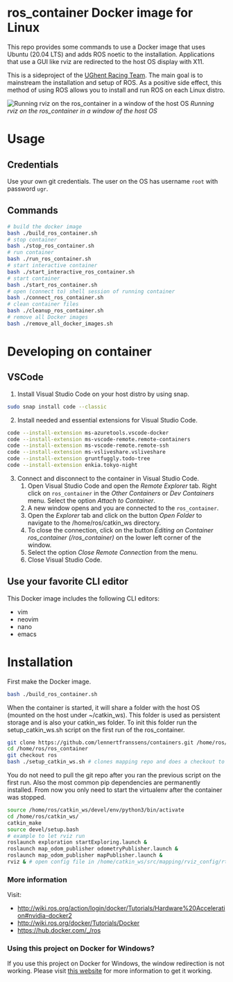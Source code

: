 # ros_container Docker image for Linux
This repo provides some commands to use a Docker image that uses Ubuntu (20.04 LTS) and adds ROS noetic to the installation. Applications that use a GUI like rviz are redirected to the host OS display with X11.

This is a sideproject of the [UGhent Racing Team](https://github.com/UgentRacing). The main goal is to mainstream the installation and setup of ROS. As a positive side effect, this method of using ROS allows you to install and run ROS on each Linux distro.

![Running rviz on the ros_container in a window of the host OS](https://i.imgur.com/8nvUaMu.png)
*Running rviz on the ros_container in a window of the host OS*

# Usage
## Credentials
Use your own git credentials. The user on the OS has username ```root``` with password ```ugr```.

## Commands
```bash
# build the docker image
bash ./build_ros_container.sh
# stop container
bash ./stop_ros_container.sh
# run container
bash ./run_ros_container.sh
# start interactive container
bash ./start_interactive_ros_container.sh
# start container
bash ./start_ros_container.sh
# open (connect to) shell session of running container
bash ./connect_ros_container.sh
# clean container files
bash ./cleanup_ros_container.sh
# remove all Docker images
bash ./remove_all_docker_images.sh
```

# Developing on container
## VSCode
1. Install Visual Studio Code on your host distro by using snap.
```bash
sudo snap install code --classic
```

2. Install needed and essential extensions for Visual Studio Code.
```bash
code --install-extension ms-azuretools.vscode-docker
code --install-extension ms-vscode-remote.remote-containers
code --install-extension ms-vscode-remote.remote-ssh
code --install-extension ms-vsliveshare.vsliveshare
code --install-extension gruntfuggly.todo-tree
code --install-extension enkia.tokyo-night
```

3. Connect and disconnect to the container in Visual Studio Code.
   1. Open Visual Studio Code and open the *Remote Explorer* tab. Right click on ```ros_container``` in the *Other Containers* or *Dev Containers* menu. Select the option *Attach to Container*.
   2. A new window opens and you are connected to the ```ros_container```. 
   3. Open the *Explorer* tab and click on the button *Open Folder* to navigate to the /home/ros/catkin_ws directory.
   4. To close the connection, click on the button *Editing on Container ros_container (/ros_container)* on the lower left corner of the window.
   5. Select the option *Close Remote Connection* from the menu.
   6. Close Visual Studio Code.

## Use your favorite CLI editor
This Docker image includes the following CLI editors:
* vim
* neovim
* nano
* emacs

# Installation
First make the Docker image.
```bash
bash ./build_ros_container.sh
```

When the container is started, it will share a folder with the host OS (mounted on the host under ~/catkin_ws). This folder is used as persistent storage and is also your catkin_ws folder. To init this folder run the setup_catkin_ws.sh script on the first run of the ros_container.
```bash
git clone https://github.com/lennertfranssens/containers.git /home/ros/ros_container
cd /home/ros/ros_container
git checkout ros
bash ./setup_catkin_ws.sh # clones mapping repo and does a checkout to the rviz branch to test GUI redirect
```

You do not need to pull the git repo after you ran the previous script on the first run. Also the most common pip dependencies are permanently installed. From now you only need to start the virtualenv after the container was stopped.
```bash
source /home/ros/catkin_ws/devel/env/python3/bin/activate
cd /home/ros/catkin_ws/
catkin_make
source devel/setup.bash
# example to let rviz run
roslaunch exploration startExploring.launch &
roslaunch map_odom_publisher odometryPublisher.launch &
roslaunch map_odom_publisher mapPublisher.launch &
rviz & # open config file in /home/catkin_ws/src/mapping/rviz_config/rtt_viz.rviz
```

### More information
Visit: 
* http://wiki.ros.org/action/login/docker/Tutorials/Hardware%20Acceleration#nvidia-docker2
* http://wiki.ros.org/docker/Tutorials/Docker
* https://hub.docker.com/_/ros

### Using this project on Docker for Windows?
If you use this project on Docker for Windows, the window redirection is not working. Please visit [this website](https://dev.to/darksmile92/run-gui-app-in-linux-docker-container-on-windows-host-4kde) for more information to get it working.
